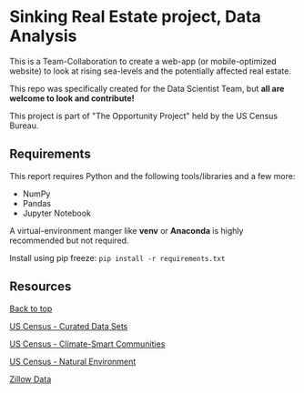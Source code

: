 # Sinking Real Estate project, Data Analysis
This is a Team-Collaboration to create a web-app (or mobile-optimized website) to look at rising sea-levels and the potentially affected real estate. 

This repo was specifically created for the Data Scientist Team, but __all are welcome to look and contribute!__


This project is part of "The Opportunity Project" held by the US Census Bureau.


## Requirements
This report requires Python and the following tools/libraries and a few more:
  - NumPy
  - Pandas
  - Jupyter Notebook

A virtual-environment manger like __venv__ or __Anaconda__ is highly recommended but not required.

Install using pip freeze:
` pip install -r requirements.txt `


## Resources
[Back to top](#Sinking-Real-Estate-project,-Data-Analysis)


[US Census - Curated Data Sets](https://opportunity.census.gov/data/)

[US Census - Climate-Smart Communities](https://opportunity.census.gov/data/climate-smart/)

[US Census - Natural Environment](https://opportunity.census.gov/data/natural-environment/)

[Zillow Data](https://www.zillow.com/research/data/)